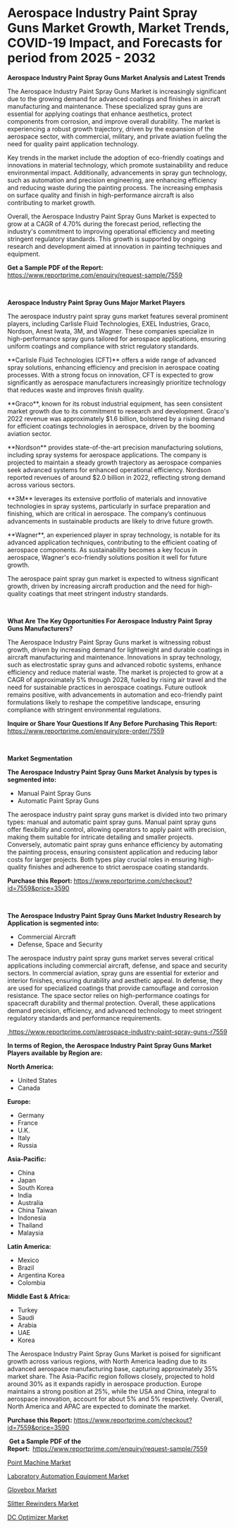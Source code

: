 <p><h1>Aerospace Industry Paint Spray Guns Market Growth, Market Trends, COVID-19 Impact, and Forecasts for period from 2025 - 2032</h1></p><p><strong>Aerospace Industry Paint Spray Guns Market Analysis and Latest Trends</strong></p>
<p><p>The Aerospace Industry Paint Spray Guns Market is increasingly significant due to the growing demand for advanced coatings and finishes in aircraft manufacturing and maintenance. These specialized spray guns are essential for applying coatings that enhance aesthetics, protect components from corrosion, and improve overall durability. The market is experiencing a robust growth trajectory, driven by the expansion of the aerospace sector, with commercial, military, and private aviation fueling the need for quality paint application technology.</p><p>Key trends in the market include the adoption of eco-friendly coatings and innovations in material technology, which promote sustainability and reduce environmental impact. Additionally, advancements in spray gun technology, such as automation and precision engineering, are enhancing efficiency and reducing waste during the painting process. The increasing emphasis on surface quality and finish in high-performance aircraft is also contributing to market growth. </p><p>Overall, the Aerospace Industry Paint Spray Guns Market is expected to grow at a CAGR of 4.70% during the forecast period, reflecting the industry's commitment to improving operational efficiency and meeting stringent regulatory standards. This growth is supported by ongoing research and development aimed at innovation in painting techniques and equipment.</p></p>
<p><strong>Get a Sample PDF of the Report:&nbsp;</strong> <a href="https://www.reportprime.com/enquiry/request-sample/7559?utm_campaign=1119&utm_medium=2&utm_source=Github&utm_content=ia&utm_term=19032025&utm_id=aerospace-industry-paint-spray-guns">https://www.reportprime.com/enquiry/request-sample/7559</a></p>
<p>&nbsp;</p>
<p><strong>Aerospace Industry Paint Spray Guns Major Market Players</strong></p>
<p><p>The aerospace industry paint spray guns market features several prominent players, including Carlisle Fluid Technologies, EXEL Industries, Graco, Nordson, Anest Iwata, 3M, and Wagner. These companies specialize in high-performance spray guns tailored for aerospace applications, ensuring uniform coatings and compliance with strict regulatory standards.</p><p>**Carlisle Fluid Technologies (CFT)** offers a wide range of advanced spray solutions, enhancing efficiency and precision in aerospace coating processes. With a strong focus on innovation, CFT is expected to grow significantly as aerospace manufacturers increasingly prioritize technology that reduces waste and improves finish quality.</p><p>**Graco**, known for its robust industrial equipment, has seen consistent market growth due to its commitment to research and development. Graco's 2022 revenue was approximately $1.6 billion, bolstered by a rising demand for efficient coatings technologies in aerospace, driven by the booming aviation sector.</p><p>**Nordson** provides state-of-the-art precision manufacturing solutions, including spray systems for aerospace applications. The company is projected to maintain a steady growth trajectory as aerospace companies seek advanced systems for enhanced operational efficiency. Nordson reported revenues of around $2.0 billion in 2022, reflecting strong demand across various sectors.</p><p>**3M** leverages its extensive portfolio of materials and innovative technologies in spray systems, particularly in surface preparation and finishing, which are critical in aerospace. The company’s continuous advancements in sustainable products are likely to drive future growth.</p><p>**Wagner**, an experienced player in spray technology, is notable for its advanced application techniques, contributing to the efficient coating of aerospace components. As sustainability becomes a key focus in aerospace, Wagner's eco-friendly solutions position it well for future growth.</p><p>The aerospace paint spray gun market is expected to witness significant growth, driven by increasing aircraft production and the need for high-quality coatings that meet stringent industry standards.</p></p>
<p>&nbsp;</p>
<p><strong>What Are The Key Opportunities For Aerospace Industry Paint Spray Guns Manufacturers?</strong></p>
<p><p>The Aerospace Industry Paint Spray Guns market is witnessing robust growth, driven by increasing demand for lightweight and durable coatings in aircraft manufacturing and maintenance. Innovations in spray technology, such as electrostatic spray guns and advanced robotic systems, enhance efficiency and reduce material waste. The market is projected to grow at a CAGR of approximately 5% through 2028, fueled by rising air travel and the need for sustainable practices in aerospace coatings. Future outlook remains positive, with advancements in automation and eco-friendly paint formulations likely to reshape the competitive landscape, ensuring compliance with stringent environmental regulations.</p></p>
<p><strong>Inquire or Share Your Questions If Any Before Purchasing This Report:</strong> <a href="https://www.reportprime.com/enquiry/pre-order/7559?utm_campaign=1119&utm_medium=2&utm_source=Github&utm_content=ia&utm_term=19032025&utm_id=aerospace-industry-paint-spray-guns">https://www.reportprime.com/enquiry/pre-order/7559</a></p>
<p>&nbsp;</p>
<p><strong>Market Segmentation</strong></p>
<p><strong>The Aerospace Industry Paint Spray Guns Market Analysis by types is segmented into:</strong></p>
<p><ul><li>Manual Paint Spray Guns</li><li>Automatic Paint Spray Guns</li></ul></p>
<p><p>The aerospace industry paint spray guns market is divided into two primary types: manual and automatic paint spray guns. Manual paint spray guns offer flexibility and control, allowing operators to apply paint with precision, making them suitable for intricate detailing and smaller projects. Conversely, automatic paint spray guns enhance efficiency by automating the painting process, ensuring consistent application and reducing labor costs for larger projects. Both types play crucial roles in ensuring high-quality finishes and adherence to strict aerospace coating standards.</p></p>
<p><strong>Purchase this Report:&nbsp;</strong><a href="https://www.reportprime.com/checkout?id=7559&price=3590&utm_campaign=1119&utm_medium=2&utm_source=Github&utm_content=ia&utm_term=19032025&utm_id=aerospace-industry-paint-spray-guns">https://www.reportprime.com/checkout?id=7559&price=3590</a></p>
<p>&nbsp;</p>
<p><strong>The Aerospace Industry Paint Spray Guns Market Industry Research by Application is segmented into:</strong></p>
<p><ul><li>Commercial Aircraft</li><li>Defense, Space and Security</li></ul></p>
<p><p>The aerospace industry paint spray guns market serves several critical applications including commercial aircraft, defense, and space and security sectors. In commercial aviation, spray guns are essential for exterior and interior finishes, ensuring durability and aesthetic appeal. In defense, they are used for specialized coatings that provide camouflage and corrosion resistance. The space sector relies on high-performance coatings for spacecraft durability and thermal protection. Overall, these applications demand precision, efficiency, and advanced technology to meet stringent regulatory standards and performance requirements.</p></p>
<p><a href="https://www.reportprime.com/aerospace-industry-paint-spray-guns-r7559?utm_campaign=1119&utm_medium=2&utm_source=Github&utm_content=ia&utm_term=19032025&utm_id=aerospace-industry-paint-spray-guns">&nbsp;https://www.reportprime.com/aerospace-industry-paint-spray-guns-r7559</a></p>
<p><strong>In terms of Region, the Aerospace Industry Paint Spray Guns Market Players available by Region are:</strong></p>
<p>
    <p> <strong> North America: </strong>
        <ul>
            <li>United States</li>
            <li>Canada</li>
        </ul>
        </p> 
    <p> <strong> Europe: </strong>
        <ul>
            <li>Germany</li>
            <li>France</li>
            <li>U.K.</li>
            <li>Italy</li>
            <li>Russia</li>
        </ul>
        </p> 
    <p> <strong> Asia-Pacific: </strong>
        <ul>
            <li>China</li>
            <li>Japan</li>
            <li>South Korea</li>
            <li>India</li>
            <li>Australia</li>
            <li>China Taiwan</li>
            <li>Indonesia</li>
            <li>Thailand</li>
            <li>Malaysia</li>
        </ul>
        </p> 
    <p> <strong> Latin America: </strong>
        <ul>
            <li>Mexico</li>
            <li>Brazil</li>
            <li>Argentina Korea</li>
            <li>Colombia</li>
        </ul>
        </p> 
    <p> <strong> Middle East & Africa: </strong>
        <ul>
            <li>Turkey</li>
            <li>Saudi</li>
            <li>Arabia</li>
            <li>UAE</li>
            <li>Korea</li>
        </ul>
    </p>
    </p>
<p><p>The Aerospace Industry Paint Spray Guns Market is poised for significant growth across various regions, with North America leading due to its advanced aerospace manufacturing base, capturing approximately 35% market share. The Asia-Pacific region follows closely, projected to hold around 30% as it expands rapidly in aerospace production. Europe maintains a strong position at 25%, while the USA and China, integral to aerospace innovation, account for about 5% and 5% respectively. Overall, North America and APAC are expected to dominate the market.</p></p>
<p><strong>Purchase this Report: </strong><a href="https://www.reportprime.com/checkout?id=7559&price=3590&utm_campaign=1119&utm_medium=2&utm_source=Github&utm_content=ia&utm_term=19032025&utm_id=aerospace-industry-paint-spray-guns">https://www.reportprime.com/checkout?id=7559&price=3590</a></p>
<p>&nbsp;<strong>Get a Sample PDF of the Report:&nbsp;&nbsp;</strong><a href="https://www.reportprime.com/enquiry/request-sample/7559?utm_campaign=1119&utm_medium=2&utm_source=Github&utm_content=ia&utm_term=19032025&utm_id=aerospace-industry-paint-spray-guns">https://www.reportprime.com/enquiry/request-sample/7559</a></p>
<p><strong></strong></p>
<p><p><a href="https://github.com/lynlynyusay/Market-Research-Report-List-1/blob/main/point-machine-market.md?utm_campaign=1119&utm_medium=2&utm_source=Github&utm_content=ia&utm_term=19032025&utm_id=aerospace-industry-paint-spray-guns">Point Machine Market</a></p><p><a href="https://github.com/spoorsusama/Market-Research-Report-List-1/blob/main/laboratory-automation-equipment-market.md?utm_campaign=1119&utm_medium=2&utm_source=Github&utm_content=ia&utm_term=19032025&utm_id=aerospace-industry-paint-spray-guns">Laboratory Automation Equipment Market</a></p><p><a href="https://github.com/seibttullyjh/Market-Research-Report-List-1/blob/main/glovebox-market.md?utm_campaign=1119&utm_medium=2&utm_source=Github&utm_content=ia&utm_term=19032025&utm_id=aerospace-industry-paint-spray-guns">Glovebox Market</a></p><p><a href="https://github.com/storcweithzg/Market-Research-Report-List-1/blob/main/slitter-rewinders-market.md?utm_campaign=1119&utm_medium=2&utm_source=Github&utm_content=ia&utm_term=19032025&utm_id=aerospace-industry-paint-spray-guns">Slitter Rewinders Market</a></p><p><a href="https://github.com/azorrotutus/Market-Research-Report-List-1/blob/main/dc-optimizer-market.md?utm_campaign=1119&utm_medium=2&utm_source=Github&utm_content=ia&utm_term=19032025&utm_id=aerospace-industry-paint-spray-guns">DC Optimizer Market</a></p></p>